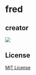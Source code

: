 # fred

## creator

![](https://avatars.githubusercontent.com/u/22018714?v=4&s=64)

## License

[MIT License](https://github.com/08162021-dotnet-uta/fredbelotterepo1/blob/main/LICENSE)
